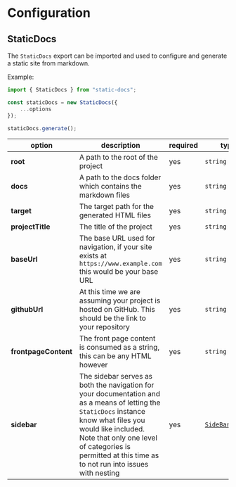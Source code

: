 # Configuration

## StaticDocs

The `StaticDocs` export can be imported and used to configure and generate a static site from markdown.

Example:
```js
import { StaticDocs } from "static-docs";

const staticDocs = new StaticDocs({
    ...options
});

staticDocs.generate();
```

| option | description | required | type | example |
|-|-|-|-|-|
|**root**| A path to the root of the project | yes | `string` | `path.resolve(__dirname)` |
|**docs**| A path to the docs folder which contains the markdown files | yes | `string` | `path.resolve(__dirname, "docs-files")` |
|**target**|The target path for the generated HTML files | yes | `string` | `path.resolve(__dirname, "docs")` |
|**projectTitle**| The title of the project | yes | `string` | `"My Project"` |
|**baseUrl**| The base URL used for navigation, if your site exists at `https://www.example.com` this would be your base URL | yes | `string` | `"https://www.example.com"` |
|**githubUrl**|At this time we are assuming your project is hosted on GitHub. This should be the link to your repository| yes | `string` |`"https://github.com/myusername/myprojectname"` |
|**frontpageContent**| The front page content is consumed as a string, this can be any HTML however | yes | `string` | `"<h1>My Project</h1><p>Welcome to the documentation site for my project.</p>` |
|**sidebar**| The sidebar serves as both the navigation for your documentation and as a means of letting the `StaticDocs` instance know what files you would like included. Note that only one level of categories is permitted at this time as to not run into issues with nesting | yes | [`SideBarConfig`](https://github.com/janechu/static-docs/blob/main/src/sidebar.ts) | see type |
